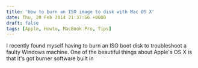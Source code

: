 ```yaml
---
title: 'How to burn an ISO image to disk with Mac OS X'
date: Thu, 20 Feb 2014 21:37:56 +0000
draft: false
tags: [Apple, Howto, MacBook Pro, Tips]
---
```


I recently found myself having to burn an ISO boot disk to troubleshoot a faulty Windows machine. One of the beautiful things about Apple's OS X is that it's got burner software built in